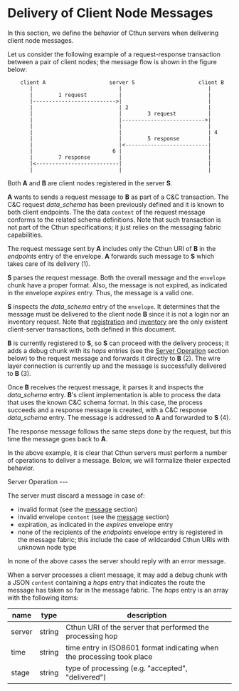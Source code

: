 Delivery of Client Node Messages
===

<!-- TODO(ale): consider changing the name of this section -->

In this section, we define the behavior of Cthun servers when delivering client
node messages.

Let us consider the following example of a request-response transaction between
a pair of client nodes; the message flow is shown in the figure below:

```
    client A                    server S                    client B
       |                           |                           |
       |        1 request          |                           |
       |-------------------------->|                           |
       |                           | 2                         |
       |                           |        3 request          |
       |                           |-------------------------->|
       |                           |                           |
       |                           |                           | 4
       |                           |        5 response         |
       |                           |<--------------------------|
       |                         6 |                           |
       |        7 response         |                           |
       |<--------------------------|                           |
       |                           |                           |

```

Both **A** and **B** are client nodes registered in the server **S**.

**A** wants to sends a request message to **B** as part of a C&C transaction.
The C&C request *data_schema* has been previously defined and it is known to
both client endpoints. The the data `content` of the request message conforms
to the related schema definitions. Note that such transaction is not part of the
Cthun specifications; it just relies on the messaging fabric capabilities.

The request message sent by **A** includes only the Cthun URI of **B** in the
*endpoints* entry of the envelope. **A** forwards such message to **S** which
takes care of its delivery (1).

**S** parses the request message. Both the overall message and the `envelope`
chunk have a proper format. Also, the message is not expired, as indicated in
the envelope *expires* entry. Thus, the message is a valid one.

**S** inspects the *data_schema* entry of the `envelope`. It determines that the
message must be delivered to the client node **B** since it is not a login nor
an inventory request. Note that [registration][1] and [inventory][2] are the
only existent client-server transactions, both defined in this document.

**B** is currently registered to **S**, so **S** can proceed with the delivery
process; it adds a debug chunk with its *hops* entries (see the
[Server Operation](#server_operation) section below) to the request message
and forwards it directly to **B** (2). The wire layer connection is currently up
and the message is successfully delivered to **B** (3).

Once **B** receives the request message, it parses it and inspects the
*data_schema* entry. **B**'s client implementation is able to process the data
that uses the known C&C schema format. In this case, the process succeeds and a
response message is created, with a C&C response *data_schema* entry. The
message is addressed to **A** and forwarded to **S** (4).

The response message follows the same steps done by the request, but this time
the message goes back to **A**.

In the above example, it is clear that Cthun servers must perform a number of
operations to deliver a message. Below, we will formalize theier expected
behavior.

<a name="server_operation"/>
Server Operation
---

<!-- TODO(ale): check everything here -->

The server must discard a message in case of:

 - invalid format (see the [message][3] section)
 - invalid envelope `content` (see the [message][3] section)
 - expiration, as indicated in the *expires* envelope entry
 - none of the recipients of the *endpoints* envelope entry is registered in the
 message fabric; this include the case of wildcarded Cthun URIs with unknown
 node type

<!-- TODO(ale): check error cases -->

In none of the above cases the server should reply with an error message.

<!-- TODO(ale): mandatory or optional? -->

When a server processes a client message, it may add a debug chunk with a JSON
`content` containing a *hops* entry that indicates the route the message has
taken so far in the message fabric. The *hops* entry is an array with the
following items:

| name | type | description
|------|------|------------
| server | string | Cthun URI of the server that performed the processing hop
| time | string | time entry in ISO8601 format indicating when the processing took place
| stage | string | type of processing (e.g. "accepted", "delivered")

<!-- TODO(ale): add inter-server routing specs once we implement distribution
-->

[1]: registration.md
[2]: inventory.md
[3]: message.md

